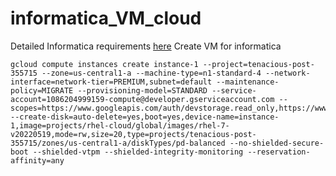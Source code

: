 # informatica_VM_cloud

Detailed Informatica requirements [here](https://docs.informatica.com/integration-cloud/cloud-platform/h2l/1382-how-to--install-and-configure-informatica-intelligent-cloud/install-and-configure-informatica-intelligent-cloud-services-in-/supported-configurations.html)
Create VM for informatica
```
gcloud compute instances create instance-1 --project=tenacious-post-355715 --zone=us-central1-a --machine-type=n1-standard-4 --network-interface=network-tier=PREMIUM,subnet=default --maintenance-policy=MIGRATE --provisioning-model=STANDARD --service-account=1086204999159-compute@developer.gserviceaccount.com --scopes=https://www.googleapis.com/auth/devstorage.read_only,https://www.googleapis.com/auth/logging.write,https://www.googleapis.com/auth/monitoring.write,https://www.googleapis.com/auth/servicecontrol,https://www.googleapis.com/auth/service.management.readonly,https://www.googleapis.com/auth/trace.append --create-disk=auto-delete=yes,boot=yes,device-name=instance-1,image=projects/rhel-cloud/global/images/rhel-7-v20220519,mode=rw,size=20,type=projects/tenacious-post-355715/zones/us-central1-a/diskTypes/pd-balanced --no-shielded-secure-boot --shielded-vtpm --shielded-integrity-monitoring --reservation-affinity=any
```

